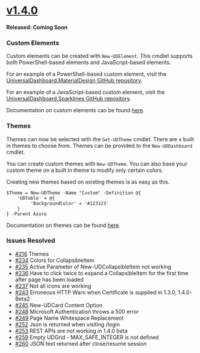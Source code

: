 # [v1.4.0](https://www.powershellgallery.com/packages/UniversalDashboard/1.4.0)

**Released: Coming Soon**

### Custom Elements

Custom elements can be created with `New-UDElement`. This cmdlet supports both PowerShell-based elements and JavaScript-based elements. 

For an example of a PowerShell-based custom element, visit the [UniversalDashboard.MaterialDesign GitHub repository](https://github.com/ironmansoftware/ud-material-design). 

For an example of a JavaScript-based custom element, visit the [UniversalDashboard.Sparklines GitHub repository](https://github.com/ironmansoftware/ud-sparklines).

Documentation on custom elements can be found [here](custom-components.md).

### Themes

Themes can now be selected with the `Get-UDTheme` cmdlet. There are x built in themes to choose from. Themes can be provided to the `New-UDDashboard` cmdlet. 

You can create custom themes with `New-UDTheme`. You can also base your custom theme on a built in theme to modify only certain colors. 

Creating new themes based on existing themes is as easy as this. 

```
$Theme = New-UDTheme -Name "Custom" -Definition @{
    'UDTable' = @{
         'BackgroundColor' = '#123123'
    }
} -Parent Azure
```

Documentation on themes can be found [here](themes.md).

### Issues Resolved

- [\#216](https://github.com/adamdriscoll/poshprotools/issues/216) Themes
- [\#234](https://github.com/adamdriscoll/poshprotools/issues/234) Colors for CollapsibleItem
- [\#235](https://github.com/adamdriscoll/poshprotools/issues/235) Active Parameter of New-UDCollapsibleItem not working
- [\#236](https://github.com/adamdriscoll/poshprotools/issues/236) Have to click twice to expand a CollapsibleItem for the first time after page has been loaded 
- [\#237](https://github.com/adamdriscoll/poshprotools/issues/237) Not all icons are working
- [\#243](https://github.com/adamdriscoll/poshprotools/issues/243) Erroneous HTTP Warn when Certificate is supplied in 1.3.0, 1.4.0-Beta2
- [\#245](https://github.com/adamdriscoll/poshprotools/issues/245) New-UDCard Content Option
- [\#248](https://github.com/adamdriscoll/poshprotools/issues/248) Microsoft Authentication throws a 500 error
- [\#249](https://github.com/adamdriscoll/poshprotools/issues/249) Page Name Whitespace Replacement
- [\#252](https://github.com/adamdriscoll/poshprotools/issues/252) Json is returned when visiting /login
- [\#253](https://github.com/adamdriscoll/poshprotools/issues/253) REST APIs are not working in 1.4.0 beta
- [\#259](https://github.com/adamdriscoll/poshprotools/issues/259) Empty UDGrid - MAX_SAFE_INTEGER is not defined
- [\#260](https://github.com/adamdriscoll/poshprotools/issues/260) JSON text returned after close/resume session
